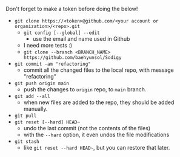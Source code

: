 Don't forget to make a token before doing the below!

- `git clone https://<token>@github.com/<your account or organization>/<repo>.git`
  - `git config [--global] --edit`
    - use the email and name used in Github
  - I need more tests :)
  - `git clone --branch <BRANCH_NAME> https://github.com/baehyunsol/Sodigy`
- `git commit -am "refactoring"`
  - commit all the changed files to the local repo, with message "refactoring"
- `git push origin main`
  - push the changes to `origin` repo, to `main` branch.
- `git add --all`
  - when new files are added to the repo, they should be added manually.
- `git pull`
- `git reset [--hard] HEAD~`
  - undo the last commit (not the contents of the files)
  - with the `--hard` option, it even undos the file modifications
- `git stash`
  - like `git reset --hard HEAD~`, but you can restore that later.
